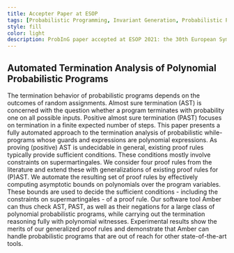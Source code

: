 ```yaml
---
title: Accepter Paper at ESOP
tags: [Probabilistic Programming, Invariant Generation, Probabilistic Program Termination, Martingale Theory] 
style: fill
color: light
description: ProbInG paper accepted at ESOP 2021: the 30th European Symposium on Programming.  
---
```


## Automated Termination Analysis of Polynomial Probabilistic Programs

The termination behavior of probabilistic programs depends on the outcomes of random assignments. Almost sure termination (AST) is concerned with the question whether a program terminates with probability one on all possible inputs. Positive almost sure termination (PAST) focuses on termination in a finite expected number of steps. This paper presents a fully automated approach to the termination analysis of probabilistic while-programs whose guards and expressions are polynomial expressions. As proving (positive) AST is undecidable in general, existing proof rules typically provide sufficient conditions. These conditions mostly involve constraints on supermartingales. We consider four proof rules from the literature and extend these with generalizations of existing proof rules for (P)AST. We automate the resulting set of proof rules by effectively computing asymptotic bounds on polynomials over the program variables. These bounds are used to decide the sufficient conditions - including the constraints on supermartingales - of a proof rule. Our software tool Amber can thus check AST, PAST, as well as their negations for a large class of polynomial probabilistic programs, while carrying out the termination reasoning fully with polynomial witnesses. Experimental results show the merits of our generalized proof rules and demonstrate that Amber can handle probabilistic programs that are out of reach for other state-of-the-art tools. 
